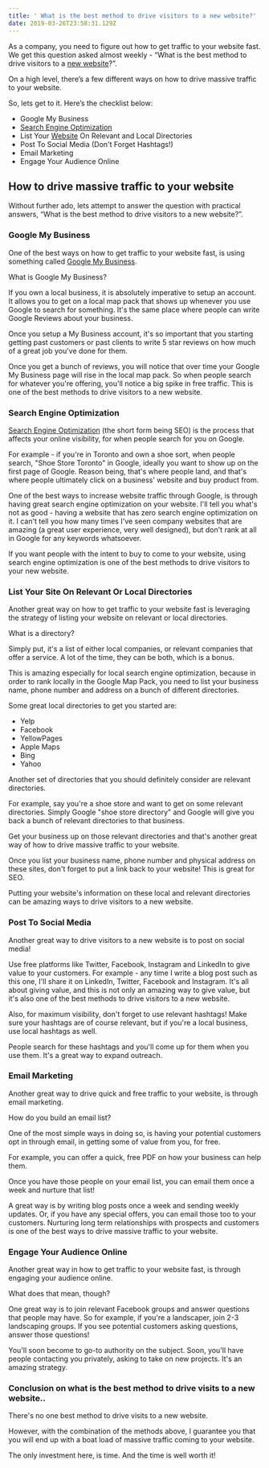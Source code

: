 ```yaml
---
title: ' What is the best method to drive visitors to a new website?'
date: 2019-03-26T23:58:31.129Z
---
```

As a company, you need to figure out how to get traffic to your website fast. We get this question asked almost weekly - “What is the best method to drive visitors to a <a href="https://infused.agency/website-design/">new website</a>?”.

On a high level, there’s a few different ways on how to drive massive traffic to your website.

So, lets get to it. Here’s the checklist below:
<ul>
 	<li>Google My Business</li>
 	<li><a href="https://infused.agency/search-engine-optimization/">Search Engine Optimization</a></li>
 	<li>List Your <a href="https://infused.agency/website-design/">Website</a> On Relevant and Local Directories</li>
 	<li>Post To Social Media (Don't Forget Hashtags!)</li>
 	<li>Email Marketing</li>
 	<li>Engage Your Audience Online</li>
</ul>
<h2>How to drive massive traffic to your website</h2>
Without further ado, lets attempt to answer the question with practical answers, “What is the best method to drive visitors to a new website?”.
<h3>Google My Business</h3>

One of the best ways on how to get traffic to your website fast, is using something called <a href="https://www.google.com/intl/en_ca/business/" target="_blank" rel="noopener noreferrer">Google My Business</a>.

What is Google My Business?

If you own a local business, it is absolutely imperative to setup an account. It allows you to get on a local map pack that shows up whenever you use Google to search for something. It's the same place where people can write Google Reviews about your business.

Once you setup a My Business account, it's so important that you starting getting past customers or past clients to write 5 star reviews on how much of a great job you've done for them.

Once you get a bunch of reviews, you will notice that over time your Google My Business page will rise in the local map pack. So when people search for whatever you're offering, you'll notice a big spike in free traffic. This is one of the best methods to drive visitors to a new website.
<h3>Search Engine Optimization</h3>

<a href="https://infused.agency/search-engine-optimization/">Search Engine Optimization</a> (the short form being SEO) is the process that affects your online visibility, for when people search for you on Google.

For example - if you're in Toronto and own a shoe sort, when people search, "Shoe Store Toronto" in Google, ideally you want to show up on the first page of Google. Reason being, that's where people land, and that's where people ultimately click on a business' website and buy product from.

One of the best ways to increase website traffic through Google, is through having great search engine optimization on your website. I'll tell you what's not as good - having a website that has zero search engine optimization on it. I can't tell you how many times I've seen company websites that are amazing (a great user experience, very well designed), but don't rank at all in Google for any keywords whatsoever.

If you want people with the intent to buy to come to your website, using search engine optimization is one of the best methods to drive visitors to your new website.
<h3>List Your Site On Relevant Or Local Directories</h3>

Another great way on how to get traffic to your website fast is leveraging the strategy of listing your website on relevant or local directories.

What is a directory?

Simply put, it's a list of either local companies, or relevant companies that offer a service. A lot of the time, they can be both, which is a bonus.

This is amazing especially for local search engine optimization, because in order to rank locally in the Google Map Pack, you need to list your business name, phone number and address on a bunch of different directories.

Some great local directories to get you started are:
<ul>
 	<li>Yelp</li>
 	<li>Facebook</li>
 	<li>YellowPages</li>
 	<li>Apple Maps</li>
 	<li>Bing</li>
 	<li>Yahoo</li>
</ul>
Another set of directories that you should definitely consider are relevant directories.

For example, say you're a shoe store and want to get on some relevant directories. Simply Google "shoe store directory" and Google will give you back a bunch of relevant directories to that business.

Get your business up on those relevant directories and that's another great way of how to drive massive traffic to your website.

Once you list your business name, phone number and physical address on these sites, don't forget to put a link back to your website! This is great for SEO.

Putting your website's information on these local and relevant directories can be amazing ways to drive visitors to a new website.
<h3>Post To Social Media</h3>

Another great way to drive visitors to a new website is to post on social media!

Use free platforms like Twitter, Facebook, Instagram and LinkedIn to give value to your customers. For example - any time I write a blog post such as this one, I'll share it on LinkedIn, Twitter, Facebook and Instagram. It's all about giving value, and this is not only an amazing way to give value, but it's also one of the best methods to drive visitors to a new website.

Also, for maximum visibility, don't forget to use relevant hashtags! Make sure your hashtags are of course relevant, but if you're a local business, use local hashtags as well.

People search for these hashtags and you'll come up for them when you use them. It's a great way to expand outreach.
<h3>Email Marketing</h3>

Another great way to drive quick and free traffic to your website, is through email marketing.

How do you build an email list?

One of the most simple ways in doing so, is having your potential customers opt in through email, in getting some of value from you, for free.

For example, you can offer a quick, free PDF on how your business can help them.

Once you have those people on your email list, you can email them once a week and nurture that list!

A great way is by writing blog posts once a week and sending weekly updates. Or, if you have any special offers, you can email those too to your customers. Nurturing long term relationships with prospects and customers is one of the best ways to drive massive traffic to your website.
<h3>Engage Your Audience Online</h3>

Another great way in how to get traffic to your website fast, is through engaging your audience online.

What does that mean, though?

One great way is to join relevant Facebook groups and answer questions that people may have. So for example, if you're a landscaper, join 2-3 landscaping groups. If you see potential customers asking questions, answer those questions!

You'll soon become to go-to authority on the subject. Soon, you'll have people contacting you privately, asking to take on new projects. It's an amazing strategy.
<h3>Conclusion on what is the best method to drive visits to a new website..</h3>
There's no one best method to drive visits to a new website.

However, with the combination of the methods above, I guarantee you that you will end up with a boat load of massive traffic coming to your website.

The only investment here, is time. And the time is well worth it!
